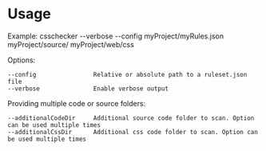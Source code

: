 Usage
=====

Example: csschecker --verbose --config myProject/myRules.json myProject/source/ myProject/web/css

Options:

    --config                Relative or absolute path to a ruleset.json file
    --verbose               Enable verbose output

Providing multiple code or source folders:

    --additionalCodeDir     Additional source code folder to scan. Option can be used multiple times
    --additionalCssDir      Additional css code folder to scan. Option can be used multiple times
